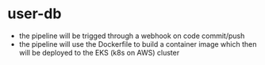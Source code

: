 # user-db
- the pipeline will be trigged through a webhook on code commit/push
- the pipeline will use the Dockerfile to build a container image which then will be deployed to the EKS (k8s on AWS) cluster
